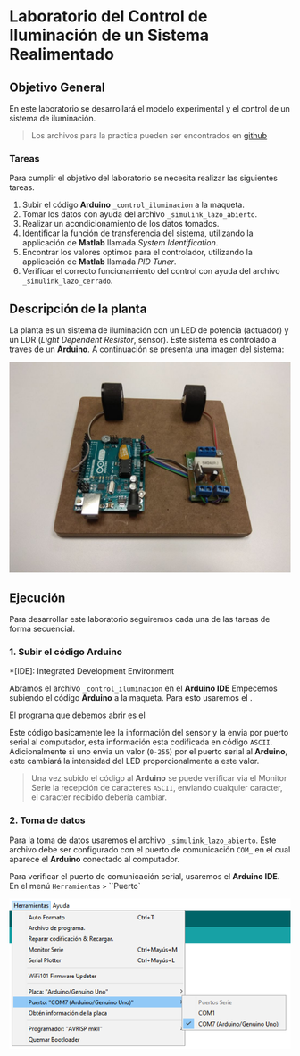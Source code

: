 # Laboratorio del Control de Iluminación de un Sistema Realimentado

## Objetivo General

En este laboratorio se desarrollará el modelo experimental y el control de un sistema de iluminación.

> Los archivos para la practica pueden ser encontrados en [github](https://github.com/davinsony/control-mecatronico/tree/master/lab_01_control_iluminacion)

### Tareas

Para cumplir el objetivo del laboratorio se necesita realizar las siguientes tareas.

1. Subir el código **Arduino** `_control_iluminacion` a la maqueta.
2. Tomar los datos con ayuda del archivo `_simulink_lazo_abierto`. 
3. Realizar un acondicionamiento de los datos tomados.
4. Identificar la función de transferencia del sistema, utilizando la applicación de **Matlab** llamada _System Identification_.
5. Encontrar los valores optimos para el controlador, utilizando la applicación de **Matlab** llamada _PID Tuner_.
6. Verificar el correcto funcionamiento del control con ayuda del archivo `_simulink_lazo_cerrado`.

## Descripción de la planta

La planta es un sistema de iluminación con un LED de potencia (actuador) y un LDR (_Light Dependent Resistor_, sensor). Este sistema es controlado a traves de un **Arduino**. A continuación se presenta una imagen del sistema:

![maqueta](lab_01_img_planta.jpeg "Maqueta de laboratio para el control de iluminación.")

## Ejecución

Para desarrollar este laboratorio seguiremos cada una de las tareas de forma secuencial.

### 1. Subir el código **Arduino**

*[IDE]: Integrated Development Environment

Abramos el archivo `_control_iluminacion` en el **Arduino IDE**
Empecemos subiendo el código **Arduino** a la maqueta. Para esto usaremos el .

El programa que debemos abrir es el 

Este código basicamente lee la información del sensor y la envia por puerto serial al computador, esta información esta codificada en código `ASCII`. Adicionalmente si uno envia un valor (`0-255`) por el puerto serial al **Arduino**, este cambiará la intensidad del LED proporcionalmente a este valor.  

> Una vez subido el código al **Arduino** se puede verificar via el Monitor Serie la recepción de caracteres `ASCII`, enviando cualquier caracter, el caracter recibido debería cambiar.

### 2. Toma de datos

Para la toma de datos usaremos el archivo `_simulink_lazo_abierto`. Este archivo debe ser configurado con el puerto de comunicación `COM_` en el cual aparece el **Arduino** conectado al computador. 

Para verificar el puerto de comunicación serial, usaremos el **Arduino IDE**. En el menú `Herramientas` `>` ``Puerto`

![puerto](lab_01_img_verificacion_puerto.png "Verificación del puerto utilizando el Arduino IDE")